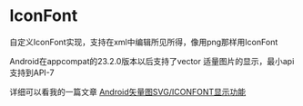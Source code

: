 # IconFont
自定义IconFont实现，支持在xml中编辑所见所得，像用png那样用IconFont

Android在appcompat的23.2.0版本以后支持了vector 适量图片的显示，最小api支持到API-7

详细可以看我的一篇文章
[Android矢量图SVG/ICONFONT显示功能](https://github.com/wanpg/books/blob/master/documents/%E7%9F%A2%E9%87%8F%E5%9B%BESVG_ICONFONT%E6%98%BE%E7%A4%BA%E5%8A%9F%E8%83%BD.md)
